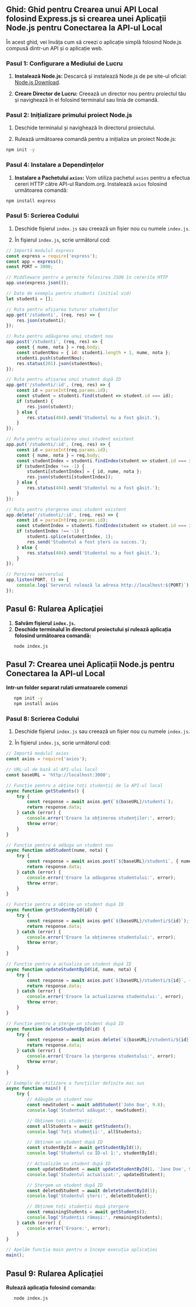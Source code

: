 ## Ghid: Ghid pentru Crearea unui API Local folosind Express.js si crearea unei Aplicații Node.js pentru Conectarea la API-ul Local


În acest ghid, vei învăța cum să creezi o aplicație simplă folosind Node.js compusă dintr-un API și o aplicație web.

### Pasul 1: Configurare a Mediului de Lucru

1. **Instalează Node.js:** Descarcă și instalează Node.js de pe site-ul oficial: [Node.js Download](https://nodejs.org/).

2. **Creare Director de Lucru:** Creează un director nou pentru proiectul tău și navighează în el folosind terminalul sau linia de comandă.

### Pasul 2: Inițializare primului proiect Node.js

1. Deschide terminalul și navighează în directorul proiectului.

2. Rulează următoarea comandă pentru a inițializa un proiect Node.js:

```bash
npm init -y
```
### Pasul 4: Instalare a Dependințelor

1. **Instalare a Pachetului `axios`:** Vom utiliza pachetul `axios` pentru a efectua cereri HTTP către API-ul Random.org. Instalează `axios` folosind următoarea comandă:
```bash
npm install express
```

### Pasul 5: Scrierea Codului

1. Deschide fișierul `index.js` sau creează un fișier nou cu numele `index.js`.

2. În fișierul `index.js`, scrie următorul cod:

```javascript
// Importă modulul express
const express = require('express');
const app = express();
const PORT = 3000;

// Middleware pentru a permite folosirea JSON în cererile HTTP
app.use(express.json());

// Date de exemplu pentru studenti (initial vid)
let studenti = [];

// Ruta pentru afișarea tuturor studentilor
app.get('/studenti', (req, res) => {
    res.json(studenti);
});

// Ruta pentru adăugarea unui student nou
app.post('/studenti', (req, res) => {
    const { nume, nota } = req.body;
    const studentNou = { id: studenti.length + 1, nume, nota };
    studenti.push(studentNou);
    res.status(201).json(studentNou);
});

// Ruta pentru afișarea unui student după ID
app.get('/studenti/:id', (req, res) => {
    const id = parseInt(req.params.id);
    const student = studenti.find(student => student.id === id);
    if (student) {
        res.json(student);
    } else {
        res.status(404).send('Studentul nu a fost găsit.');
    }
});

// Ruta pentru actualizarea unui student existent
app.put('/studenti/:id', (req, res) => {
    const id = parseInt(req.params.id);
    const { nume, nota } = req.body;
    const studentIndex = studenti.findIndex(student => student.id === id);
    if (studentIndex !== -1) {
        studenti[studentIndex] = { id, nume, nota };
        res.json(studenti[studentIndex]);
    } else {
        res.status(404).send('Studentul nu a fost găsit.');
    }
});

// Ruta pentru ștergerea unui student existent
app.delete('/studenti/:id', (req, res) => {
    const id = parseInt(req.params.id);
    const studentIndex = studenti.findIndex(student => student.id === id);
    if (studentIndex !== -1) {
        studenti.splice(studentIndex, 1);
        res.send('Studentul a fost șters cu succes.');
    } else {
        res.status(404).send('Studentul nu a fost găsit.');
    }
});

// Pornirea serverului
app.listen(PORT, () => {
    console.log(`Serverul rulează la adresa http://localhost:${PORT}`);
});

```

## Pasul 6: Rularea Aplicației

1. **Salvăm fișierul `index.js`.**
2. **Deschide terminalul în directorul proiectului și rulează aplicația folosind următoarea comandă:**
```bash
   node index.js
```


## Pasul 7: Crearea unei Aplicații Node.js pentru Conectarea la API-ul Local

**Intr-un folder separat rulati urmatoarele comenzi**
```bash
   npm init -y
   npm install axios
```

### Pasul 8: Scrierea Codului

1. Deschide fișierul `index.js` sau creează un fișier nou cu numele `index.js`.

2. În fișierul `index.js`, scrie următorul cod:

```javascript
// Importă modulul axios
const axios = require('axios');

// URL-ul de bază al API-ului local
const baseURL = 'http://localhost:3000';

// Funcție pentru a obține toți studenții de la API-ul local
async function getStudents() {
    try {
        const response = await axios.get(`${baseURL}/studenti`);
        return response.data;
    } catch (error) {
        console.error('Eroare la obținerea studenților:', error);
        throw error;
    }
}

// Funcție pentru a adăuga un student nou
async function addStudent(nume, nota) {
    try {
        const response = await axios.post(`${baseURL}/studenti`, { nume, nota });
        return response.data;
    } catch (error) {
        console.error('Eroare la adăugarea studentului:', error);
        throw error;
    }
}

// Funcție pentru a obține un student după ID
async function getStudentById(id) {
    try {
        const response = await axios.get(`${baseURL}/studenti/${id}`);
        return response.data;
    } catch (error) {
        console.error('Eroare la obținerea studentului:', error);
        throw error;
    }
}

// Funcție pentru a actualiza un student după ID
async function updateStudentById(id, nume, nota) {
    try {
        const response = await axios.put(`${baseURL}/studenti/${id}`, { nume, nota });
        return response.data;
    } catch (error) {
        console.error('Eroare la actualizarea studentului:', error);
        throw error;
    }
}

// Funcție pentru a șterge un student după ID
async function deleteStudentById(id) {
    try {
        const response = await axios.delete(`${baseURL}/studenti/${id}`);
        return response.data;
    } catch (error) {
        console.error('Eroare la ștergerea studentului:', error);
        throw error;
    }
}

// Exemplu de utilizare a funcțiilor definite mai sus
async function main() {
    try {
        // Adăugăm un student nou
        const newStudent = await addStudent('John Doe', 9.8);
        console.log('Studentul adăugat:', newStudent);

        // Obținem toți studenții
        const allStudents = await getStudents();
        console.log('Toți studenții:', allStudents);

        // Obținem un student după ID
        const studentById = await getStudentById(1);
        console.log('Studentul cu ID-ul 1:', studentById);

        // Actualizăm un student după ID
        const updatedStudent = await updateStudentById(1, 'Jane Doe', 9.5);
        console.log('Studentul actualizat:', updatedStudent);

        // Ștergem un student după ID
        const deletedStudent = await deleteStudentById(1);
        console.log('Studentul șters:', deletedStudent);

        // Obținem toți studenții după ștergere
        const remainingStudents = await getStudents();
        console.log('Studenții rămași:', remainingStudents);
    } catch (error) {
        console.error('Eroare:', error);
    }
}

// Apelăm funcția main pentru a începe execuția aplicației
main();
```

## Pasul 9: Rularea Aplicației

**Rulează aplicația folosind comanda:**
```bash
   node index.js
```
